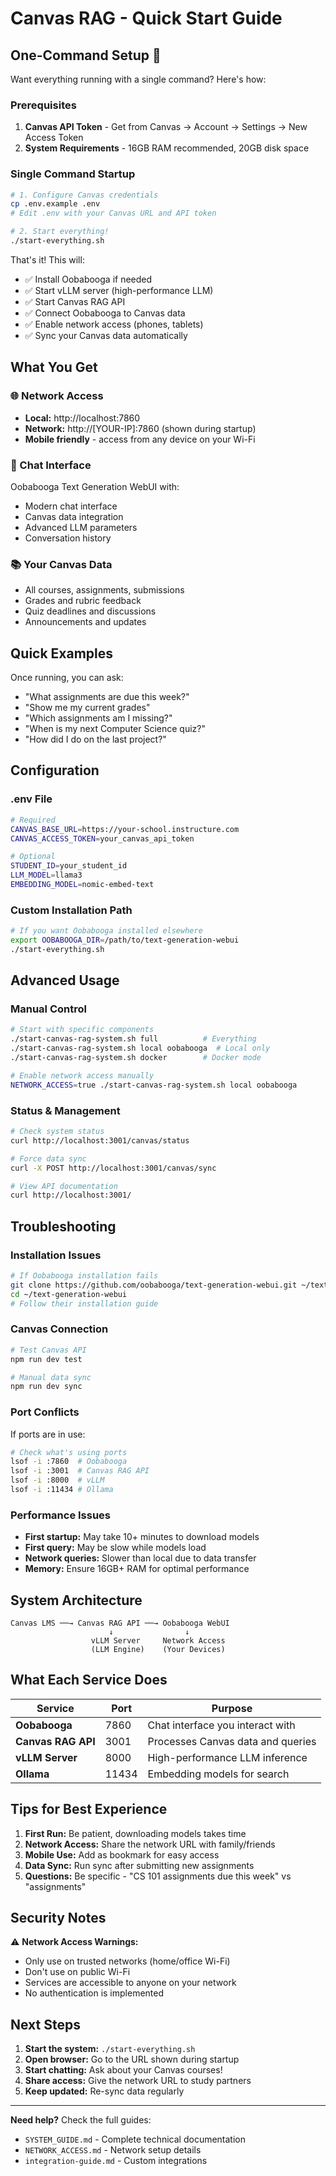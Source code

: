 # Canvas RAG - Quick Start Guide

## One-Command Setup 🚀

Want everything running with a single command? Here's how:

### Prerequisites
1. **Canvas API Token** - Get from Canvas → Account → Settings → New Access Token
2. **System Requirements** - 16GB RAM recommended, 20GB disk space

### Single Command Startup

```bash
# 1. Configure Canvas credentials
cp .env.example .env
# Edit .env with your Canvas URL and API token

# 2. Start everything!
./start-everything.sh
```

That's it! This will:
- ✅ Install Oobabooga if needed
- ✅ Start vLLM server (high-performance LLM)
- ✅ Start Canvas RAG API
- ✅ Connect Oobabooga to Canvas data
- ✅ Enable network access (phones, tablets)
- ✅ Sync your Canvas data automatically

## What You Get

### 🌐 Network Access
- **Local:** http://localhost:7860
- **Network:** http://[YOUR-IP]:7860 (shown during startup)
- **Mobile friendly** - access from any device on your Wi-Fi

### 🤖 Chat Interface
Oobabooga Text Generation WebUI with:
- Modern chat interface
- Canvas data integration
- Advanced LLM parameters
- Conversation history

### 📚 Your Canvas Data
- All courses, assignments, submissions
- Grades and rubric feedback
- Quiz deadlines and discussions
- Announcements and updates

## Quick Examples

Once running, you can ask:
- "What assignments are due this week?"
- "Show me my current grades"
- "Which assignments am I missing?"
- "When is my next Computer Science quiz?"
- "How did I do on the last project?"

## Configuration

### .env File
```bash
# Required
CANVAS_BASE_URL=https://your-school.instructure.com
CANVAS_ACCESS_TOKEN=your_canvas_api_token

# Optional
STUDENT_ID=your_student_id
LLM_MODEL=llama3
EMBEDDING_MODEL=nomic-embed-text
```

### Custom Installation Path
```bash
# If you want Oobabooga installed elsewhere
export OOBABOOGA_DIR=/path/to/text-generation-webui
./start-everything.sh
```

## Advanced Usage

### Manual Control
```bash
# Start with specific components
./start-canvas-rag-system.sh full          # Everything
./start-canvas-rag-system.sh local oobabooga  # Local only
./start-canvas-rag-system.sh docker        # Docker mode

# Enable network access manually
NETWORK_ACCESS=true ./start-canvas-rag-system.sh local oobabooga
```

### Status & Management
```bash
# Check system status
curl http://localhost:3001/canvas/status

# Force data sync
curl -X POST http://localhost:3001/canvas/sync

# View API documentation
curl http://localhost:3001/
```

## Troubleshooting

### Installation Issues
```bash
# If Oobabooga installation fails
git clone https://github.com/oobabooga/text-generation-webui.git ~/text-generation-webui
cd ~/text-generation-webui
# Follow their installation guide
```

### Canvas Connection
```bash
# Test Canvas API
npm run dev test

# Manual data sync
npm run dev sync
```

### Port Conflicts
If ports are in use:
```bash
# Check what's using ports
lsof -i :7860  # Oobabooga
lsof -i :3001  # Canvas RAG API
lsof -i :8000  # vLLM
lsof -i :11434 # Ollama
```

### Performance Issues
- **First startup:** May take 10+ minutes to download models
- **First query:** May be slow while models load
- **Network queries:** Slower than local due to data transfer
- **Memory:** Ensure 16GB+ RAM for optimal performance

## System Architecture

```
Canvas LMS ──→ Canvas RAG API ──→ Oobabooga WebUI
                      ↓                ↓
                  vLLM Server     Network Access
                  (LLM Engine)    (Your Devices)
```

## What Each Service Does

| Service | Port | Purpose |
|---------|------|---------|
| **Oobabooga** | 7860 | Chat interface you interact with |
| **Canvas RAG API** | 3001 | Processes Canvas data and queries |
| **vLLM Server** | 8000 | High-performance LLM inference |
| **Ollama** | 11434 | Embedding models for search |

## Tips for Best Experience

1. **First Run:** Be patient, downloading models takes time
2. **Network Access:** Share the network URL with family/friends
3. **Mobile Use:** Add as bookmark for easy access
4. **Data Sync:** Run sync after submitting new assignments
5. **Questions:** Be specific - "CS 101 assignments due this week" vs "assignments"

## Security Notes

⚠️ **Network Access Warnings:**
- Only use on trusted networks (home/office Wi-Fi)
- Don't use on public Wi-Fi
- Services are accessible to anyone on your network
- No authentication is implemented

## Next Steps

1. **Start the system:** `./start-everything.sh`
2. **Open browser:** Go to the URL shown during startup
3. **Start chatting:** Ask about your Canvas courses!
4. **Share access:** Give the network URL to study partners
5. **Keep updated:** Re-sync data regularly

---

**Need help?** Check the full guides:
- `SYSTEM_GUIDE.md` - Complete technical documentation
- `NETWORK_ACCESS.md` - Network setup details
- `integration-guide.md` - Custom integrations